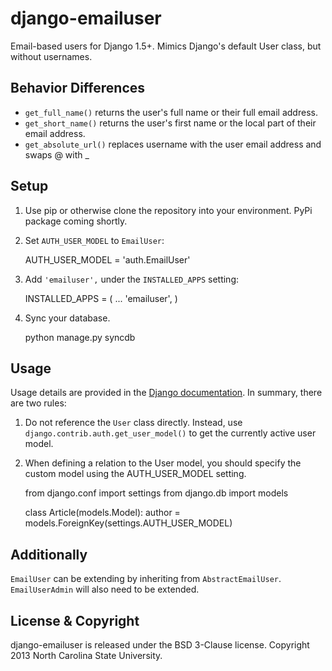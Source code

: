 
django-emailuser
================

Email-based users for Django 1.5+. Mimics Django's default User class, but without usernames. 


Behavior Differences
--------------------

- ``get_full_name()`` returns the user's full name or their full email address. 
- ``get_short_name()`` returns the user's first name or the local part of their email address. 
- ``get_absolute_url()`` replaces username with the user email address and swaps @ with _


Setup
-----

1. Use pip or otherwise clone the repository into your environment. PyPi package coming shortly. 


2. Set ``AUTH_USER_MODEL`` to ``EmailUser``:

    AUTH_USER_MODEL = 'auth.EmailUser'


3. Add ``'emailuser',`` under the ``INSTALLED_APPS`` setting:

    INSTALLED_APPS = (
        ...
        'emailuser',
    )


4. Sync your database.

    python manage.py syncdb


Usage
-----

Usage details are provided in the [Django documentation](https://docs.djangoproject.com/en/1.5/topics/auth/customizing/#referencing-the-user-model). In summary, there are two rules:


1. Do not reference the ``User`` class directly. Instead, use ``django.contrib.auth.get_user_model()`` to get the currently active user model. 


2. When defining a relation to the User model, you should specify the custom model using the AUTH_USER_MODEL setting.

    from django.conf import settings
    from django.db import models

    class Article(models.Model):
        author = models.ForeignKey(settings.AUTH_USER_MODEL)


Additionally
------------

``EmailUser`` can be extending by inheriting from ``AbstractEmailUser``. ``EmailUserAdmin`` will also need to be extended.


License & Copyright
-------------------

django-emailuser is released under the BSD 3-Clause license. Copyright 2013 North Carolina State University.
